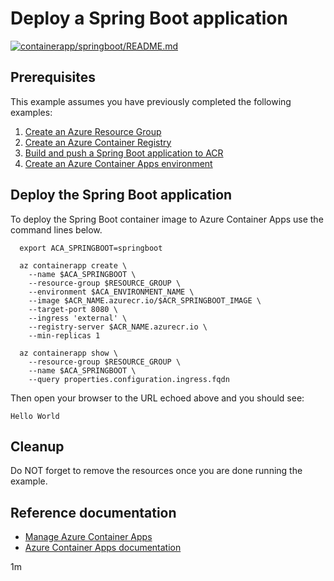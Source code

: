 # Deploy a Spring Boot application

[![containerapp/springboot/README.md](https://github.com/Azure-Samples/java-on-azure-examples/actions/workflows/containerapp_springboot_README_md.yml/badge.svg)](https://github.com/Azure-Samples/java-on-azure-examples/actions/workflows/containerapp_springboot_README_md.yml)

## Prerequisites

<!-- 

  if [[ -z $REGION ]]; then
    export REGION=westus
  fi

  -->
<!-- workflow.cron(0 1 * * 1) -->
<!-- workflow.include(../../acr/springboot/README.md) -->
<!-- workflow.include(../create-environment/README.md) -->

This example assumes you have previously completed the following examples:

1. [Create an Azure Resource Group](../../group/create/README.md)
1. [Create an Azure Container Registry](../../acr/create/README.md)
1. [Build and push a Spring Boot application to ACR](../../acr/springboot/README.md)
1. [Create an Azure Container Apps environment](../create-environment/README.md)

## Deploy the Spring Boot application

To deploy the Spring Boot container image to Azure Container Apps use the
command lines below.

```shell
  export ACA_SPRINGBOOT=springboot

  az containerapp create \
    --name $ACA_SPRINGBOOT \
    --resource-group $RESOURCE_GROUP \
    --environment $ACA_ENVIRONMENT_NAME \
    --image $ACR_NAME.azurecr.io/$ACR_SPRINGBOOT_IMAGE \
    --target-port 8080 \
    --ingress 'external' \
    --registry-server $ACR_NAME.azurecr.io \
    --min-replicas 1

  az containerapp show \
    --resource-group $RESOURCE_GROUP \
    --name $ACA_SPRINGBOOT \
    --query properties.configuration.ingress.fqdn
```

Then open your browser to the URL echoed above and you should see:

```text
Hello World
```

<!-- workflow.directOnly()

  sleep 60
  export URL=https://$(az containerapp show --resource-group $RESOURCE_GROUP --name $ACA_SPRINGBOOT --query properties.configuration.ingress.fqdn --output tsv)
  export RESULT=$(curl $URL)
  az group delete --name $RESOURCE_GROUP --yes || true
  if [[ "$RESULT" != *"Hello World"* ]]; then
    echo "Response did not contain 'Hello World'"
    exit 1
  fi

  -->

## Cleanup

Do NOT forget to remove the resources once you are done running the example.

## Reference documentation

* [Manage Azure Container Apps](https://docs.microsoft.com/cli/azure/containerapp)
* [Azure Container Apps documentation](https://docs.microsoft.com/azure/container-apps)

1m
